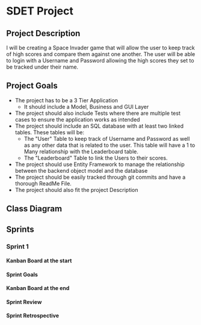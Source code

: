 # SDET Project

## Project Description

I will be creating a Space Invader game that will allow the user to keep track of high scores and compare them against one another. The user will be able to login with a Username and Password allowing the high scores they set to be tracked under their name. 



## Project Goals

* The project has to be a 3 Tier Application
  * It should include a Model, Business and GUI Layer
* The project should also include Tests where there are multiple test cases to ensure the application works as intended
* The project should include an SQL database with at least two linked tables. These tables will be:
  * The "User" Table to keep track of Username and Password as well as any other data that is related to the user. This table will have a 1 to Many relationship with the Leaderboard table.
  * The "Leaderboard" Table to link the Users to their scores.
* The project should use Entity Framework to manage the relationship between the backend object model and the database
* The project should be easily tracked through git commits and have a thorough ReadMe File.
* The project should also fit the project Description



## Class Diagram



## Sprints

### Sprint 1

#### Kanban Board at the start



#### Sprint Goals



#### Kanban Board at the end



#### Sprint Review



#### Sprint Retrospective